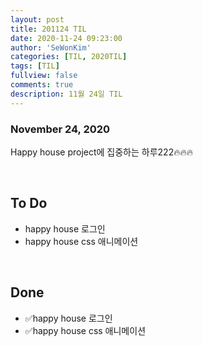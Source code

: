 ```yaml
---
layout: post
title: 201124 TIL
date: 2020-11-24 09:23:00
author: 'SeWonKim'
categories: [TIL, 2020TIL]
tags: [TIL]
fullview: false
comments: true
description: 11월 24일 TIL
---
```


### November 24, 2020

Happy house project에 집중하는 하루222🔥🔥🔥

&nbsp;

## To Do

- happy house 로그인
- happy house css 애니메이션

&nbsp;
&nbsp;

## Done

- ✅happy house 로그인
- ✅happy house css 애니메이션

&nbsp;
&nbsp;
